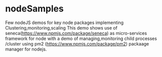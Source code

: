 # nodeSamples
Few nodeJS demos for key node packages implementing Clustering,monitoring,scaling
This demo shows use of seneca(https://www.npmjs.com/package/seneca)  as micro-services framework for node with a demo of 
managing,monitoring child processes /cluster using pm2 (https://www.npmjs.com/package/pm2) packaage manager for nodejs.
